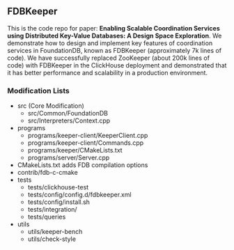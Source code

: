 ## FDBKeeper

This is the code repo for paper: **Enabling Scalable Coordination Services using Distributed Key-Value Databases: A Design Space Exploration**.
We demonstrate how to design and implement key features of coordination services in FoundationDB, known as FDBKeeper (approximately 7k
lines of code). We have successfully replaced ZooKeeper (about 200k lines of code) with FDBKeeper in the ClickHouse deployment
and demonstrated that it has better performance and scalability in a production environment. 


### Modification Lists

* src (Core Modification)
  * src/Common/FoundationDB
  * src/Interpreters/Context.cpp
* programs
  * programs/keeper-client/KeeperClient.cpp
  * programs/keeper-client/Commands.cpp
  * programs/keeper/CMakeLists.txt
  * programs/server/Server.cpp
* CMakeLists.txt adds FDB compilation options
* contrib/fdb-c-cmake
* tests
  * tests/clickhouse-test
  * tests/config/config.d/fdbkeeper.xml
  * tests/config/install.sh
  * tests/integration/
  * tests/queries
* utils
  * utils/keeper-bench
  * utils/check-style
